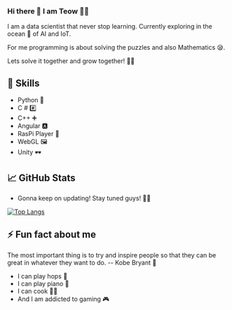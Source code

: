 ### Hi there 👋 I am Teow 👨‍💻


I am a data scientist that never stop learning. Currently exploring in the ocean 🌊 of AI and IoT. 

For me programming is about solving the puzzles and also Mathematics 😪. 

Lets solve it together and grow together! 🎉🎉



## 🏅 Skills
<ul>
  <li>Python 🐍</li>
  <li>C # #️⃣</li>
  <li>C++ ➕</li>
  <li>Angular 🅰</li>
  <li>RasPi Player 🍓</li>
  <li>WebGL 🖼</li>
  <li>Unity 🕶</li>
</ul>



## 📈 GitHub Stats
<ul>
  <li> Gonna keep on updating! Stay tuned guys! 🏃‍♂️ </li>
</ul>

[![Top Langs](https://github-readme-stats.vercel.app/api/top-langs/?username=tyqin97&theme=dark)](https://github.com/anuraghazra/github-readme-stats)<br>




## ⚡ Fun fact about me
The most important thing is to try and inspire people so that they can be great in whatever they want to do. -- Kobe Bryant 🐍 

<ul>
  <li>I can play hops 🏀</li>
  <li>I can play piano 🎹</li>
  <li>I can cook 👨‍🍳</li>
  <li>And I am addicted to gaming 🎮</li>
</ul>

<!--
**tyqin97/tyqin97** is a ✨ _special_ ✨ repository because its `README.md` (this file) appears on your GitHub profile.

Here are some ideas to get you started:

- 🔭 I’m currently working on ...
- 🌱 I’m currently learning ...
- 👯 I’m looking to collaborate on ...
- 🤔 I’m looking for help with ...
- 💬 Ask me about ...
- 📫 How to reach me: ...
- 😄 Pronouns: ...
- ⚡ Fun fact: ...
-->
